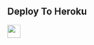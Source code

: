 


## Deploy To Heroku

<a href="https://heroku.com/deploy?template=https://github.com/PheonixDeathNote/sasuke">
     <img height="30px" src="https://img.shields.io/badge/Deploy%20To%20Heroku-blueviolet?style=for-the-badge&logo=heroku">
  </a>

